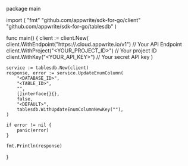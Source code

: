 package main

import (
    "fmt"
    "github.com/appwrite/sdk-for-go/client"
    "github.com/appwrite/sdk-for-go/tablesdb"
)

func main() {
    client := client.New(
        client.WithEndpoint("https://<REGION>.cloud.appwrite.io/v1") // Your API Endpoint
        client.WithProject("<YOUR_PROJECT_ID>") // Your project ID
        client.WithKey("<YOUR_API_KEY>") // Your secret API key
    )

    service := tablesdb.New(client)
    response, error := service.UpdateEnumColumn(
        "<DATABASE_ID>",
        "<TABLE_ID>",
        "",
        []interface{}{},
        false,
        "<DEFAULT>",
        tablesdb.WithUpdateEnumColumnNewKey(""),
    )

    if error != nil {
        panic(error)
    }

    fmt.Println(response)
}
